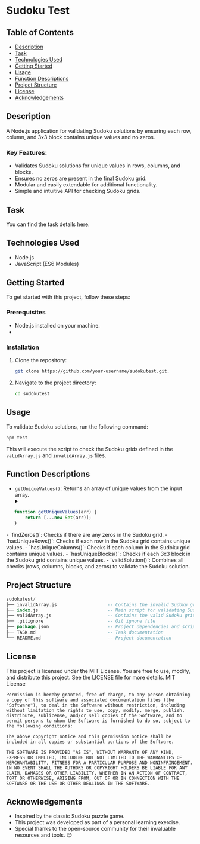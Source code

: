 # Sudoku Test

## Table of Contents
- [Description](#description)
- [Task](#task)
- [Technologies Used](#technologies-used)
- [Getting Started](#getting-started)
- [Usage](#usage)
- [Function Descriptions](#function_descriptions)
- [Project Structure](#project-structure)
- [License](#license)
- [Acknowledgements](#acknowledgements)

## Description
A Node.js application for validating Sudoku solutions by ensuring each row, column, and 3x3 block contains unique values and no zeros.

### Key Features:
- Validates Sudoku solutions for unique values in rows, columns, and blocks.
- Ensures no zeros are present in the final Sudoku grid.
- Modular and easily extendable for additional functionality.
- Simple and intuitive API for checking Sudoku grids.

## Task
You can find the task details [here](https://github.com/gadiim/SudokuTest/blob/main/TASK.md).

## Technologies Used
- Node.js
- JavaScript (ES6 Modules)

## Getting Started
To get started with this project, follow these steps:

### Prerequisites 
- Node.js installed on your machine.
- 
### Installation 
1. Clone the repository:
   ```bash
   git clone https://github.com/your-username/sudokutest.git.
   ```
2. Navigate to the project directory:
   ```bash
   cd sudokutest
   ```

## Usage
To validate Sudoku solutions, run the following command:
   ```bash
   npm test
   ```
This will execute the script to check the Sudoku grids defined in the `validArray.js` and `invalidArray.js` files.

## Function Descriptions
- `getUniqueValues()`: Returns an array of unique values from the input array.<details><summary></summary>    
```javascript
   function getUniqueValues(arr) {
       return [...new Set(arr)];
   }
```
</details>
- `findZeros()`: Checks if there are any zeros in the Sudoku grid.
- `hasUniqueRows()`: Checks if each row in the Sudoku grid contains unique values.
- `hasUniqueColumns()`: Checks if each column in the Sudoku grid contains unique values.
- `hasUniqueBlocks()`: Checks if each 3x3 block in the Sudoku grid contains unique values.
- `validSolution()`: Combines all checks (rows, columns, blocks, and zeros) to validate the Sudoku solution.



## Project Structure

```sql
sudokutest/
├── invalidArray.js                   -- Contains the invalid Sudoku grid for testing
├── index.js                          -- Main script for validating Sudoku solutions
├── validArray.js                     -- Contains the valid Sudoku grid for testing
├── .gitignore                        -- Git ignore file
├── package.json                      -- Project dependencies and scripts
├── TASK.md                           -- Task documentation
└── README.md                         -- Project documentation
```

## License

This project is licensed under the MIT License. You are free to use, modify, and distribute this project. See the LICENSE file for more details.
MIT License
```plaintext
Permission is hereby granted, free of charge, to any person obtaining a copy of this software and associated documentation files (the "Software"), to deal in the Software without restriction, including without limitation the rights to use, copy, modify, merge, publish, distribute, sublicense, and/or sell copies of the Software, and to permit persons to whom the Software is furnished to do so, subject to the following conditions:

The above copyright notice and this permission notice shall be included in all copies or substantial portions of the Software.

THE SOFTWARE IS PROVIDED "AS IS", WITHOUT WARRANTY OF ANY KIND, EXPRESS OR IMPLIED, INCLUDING BUT NOT LIMITED TO THE WARRANTIES OF MERCHANTABILITY, FITNESS FOR A PARTICULAR PURPOSE AND NONINFRINGEMENT. IN NO EVENT SHALL THE AUTHORS OR COPYRIGHT HOLDERS BE LIABLE FOR ANY CLAIM, DAMAGES OR OTHER LIABILITY, WHETHER IN AN ACTION OF CONTRACT, TORT OR OTHERWISE, ARISING FROM, OUT OF OR IN CONNECTION WITH THE SOFTWARE OR THE USE OR OTHER DEALINGS IN THE SOFTWARE.
```

## Acknowledgements

- Inspired by the classic Sudoku puzzle game.
- This project was developed as part of a personal learning exercise.
- Special thanks to the open-source community for their invaluable resources and tools. 😊
